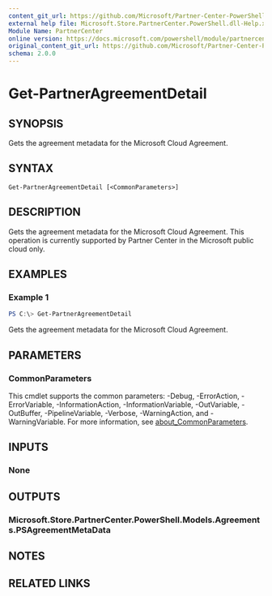 ```yaml
---
content_git_url: https://github.com/Microsoft/Partner-Center-PowerShell/blob/master/docs/help/Get-PartnerAgreementDetail.md
external help file: Microsoft.Store.PartnerCenter.PowerShell.dll-Help.xml
Module Name: PartnerCenter
online version: https://docs.microsoft.com/powershell/module/partnercenterGet-PartnerAgreementDetail
original_content_git_url: https://github.com/Microsoft/Partner-Center-PowerShell/blob/master/docs/help/Get-PartnerAgreementDetail.md
schema: 2.0.0
---
```


# Get-PartnerAgreementDetail

## SYNOPSIS
Gets the agreement metadata for the Microsoft Cloud Agreement.

## SYNTAX

```
Get-PartnerAgreementDetail [<CommonParameters>]
```

## DESCRIPTION
Gets the agreement metadata for the  Microsoft Cloud Agreement. This operation is currently supported by Partner Center in the Microsoft public cloud only.

## EXAMPLES

### Example 1
```powershell
PS C:\> Get-PartnerAgreementDetail
```

Gets the agreement metadata for the Microsoft Cloud Agreement.

## PARAMETERS

### CommonParameters
This cmdlet supports the common parameters: -Debug, -ErrorAction, -ErrorVariable, -InformationAction, -InformationVariable, -OutVariable, -OutBuffer, -PipelineVariable, -Verbose, -WarningAction, and -WarningVariable. For more information, see [about_CommonParameters](http://go.microsoft.com/fwlink/?LinkID=113216).

## INPUTS

### None

## OUTPUTS

### Microsoft.Store.PartnerCenter.PowerShell.Models.Agreements.PSAgreementMetaData

## NOTES

## RELATED LINKS
